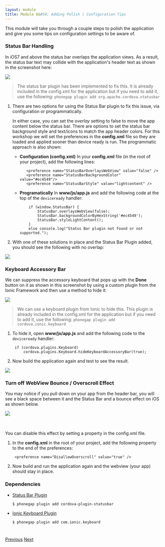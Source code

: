```yaml
---
layout: module
title: Module 6&#58; Adding Polish | Configuration Tips
---
```

This module will take you through a couple steps to polish the application and give you some tips on configuration settings to be aware of.     

### Status Bar Handling

  In iOS7 and above the status bar overlaps the application views. As a result, the status bar text may collide with the 
  application's header text as shown in the screenshot here:
  
  <img class="screenshot-lg" src="images/without-statusbar-plugin.jpg"/>

   > The status bar plugin has been implemented to fix this. It is already included in the config.xml 
   for the application but if you need to add it, use the following: `phonegap plugin add org.apache.cordova.statusbar`
    

1. There are two options for using the Status Bar plugin to fix this issue, via configuration or programmatically. 

   In either case, you can set the *overlay* setting to false to move the app content below the status bar. There are options
   to set the status bar background style and text/icons to match the app header colors. For this workshop we will set the 
   preferences in the **config.xml** file so they are loaded and applied sooner than device ready is run. The programmatic
   approach is also shown:
        
   - **Configuration (config.xml)**
    In your **config.xml** file (in the root of your project), add the following lines:
           
            <preference name="StatusBarOverlaysWebView" value="false" />
            <preference name="StatusBarBackgroundColor" value="#ec4549"/>
            <preference name="StatusBarStyle" value="lightcontent" />
            
    - **Programatically**
            In **www/js/app.js** and add the following code at the top of the `deviceready` handler:
            
              if (window.StatusBar) {
                  StatusBar.overlaysWebView(false);
                  StatusBar.backgroundColorByHexString('#ec4549');
                  StatusBar.styleLightContent();
              }
              else console.log("Status Bar plugin not found or not supported.");        
        
2. With one of these solutions in place and the Status Bar Plugin added, you should see the following with no overlap:

<img class="screenshot-lg" src="images/main-view.jpg"/>
    
      
### Keyboard Accessory Bar 

We can suppress the accessory keyboard that pops up with the **Done** button on it as shown in this screenshot by using a custom plugin from the Ionic Framework and then use a method to hide it:

<img class="screenshot-lg" src="images/search-keyboard-acc-bar.jpg"/>


> We can use a keyboard plugin from Ionic to hide this. This plugin is already included in the config.xml for the application but if you need to add it, use the 
   following: `phonegap plugin add cordova.ionic.keyboard`  
  
1. To hide it, open **www/js/app.js** and add the following code to the `deviceready` handler:


        if (cordova.plugins.Keyboard)
            cordova.plugins.Keyboard.hideKeyboardAccessoryBar(true);
           

2. Now build the application again and test to see the result.

<img class="screenshot-lg" src="images/search-no-keyboard-acc.jpg"/>

### Turn off WebView Bounce / Overscroll Effect
You may notice if you pull down on your app from the header bar, you will see a black space between it and the Status Bar and a 
bounce effect on iOS as shown below. 

<img class="screenshot-lg" src="images/disallow-overscroll.jpg"/>


<br><br>
You can disable this effect by setting a property in the config.xml file. 

1. In the **config.xml** in the root of your project, add the following property to the end of the preferences:


        <preference name="DisallowOverscroll" value="true" />


2. Now build and run the application again and the webview (your app) should stay in place. 

### Dependencies
- [Status Bar Plugin](https://github.com/apache/cordova-plugin-statusbar)
       
      $ phonegap plugin add cordova-plugin-statusbar

- [Ionic Keyboard Plugin](https://github.com/driftyco/ionic-plugin-keyboard)
      
      $ phonegap plugin add com.ionic.keyboard
 
 
 

<div class="row" style="margin-top:40px;">
    <div class="col-sm-12">
        <a href="module5.html" class="btn btn-default"><i class="glyphicon glyphicon-chevron-left"></i> Previous</a>
        <a href="module7.html" class="btn btn-default pull-right">Next <i class="glyphicon
glyphicon-chevron-right"></i></a>
    </div>
</div>
